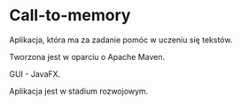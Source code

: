 # Call-to-memory

Aplikacja, która ma za zadanie pomóc w uczeniu się tekstów.

Tworzona jest w oparciu o Apache Maven.

GUI - JavaFX.

Aplikacja jest w stadium rozwojowym.
